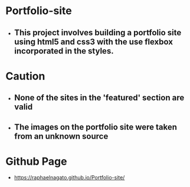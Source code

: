 # Portfolio-site
- ## This project involves building a portfolio site using html5 and css3 with the use flexbox incorporated in the styles.

# Caution
- ## None of the sites in the 'featured' section are valid
- ## The images on the portfolio site were taken from an unknown source

# Github Page
-  https://raphaelnagato.github.io/Portfolio-site/

